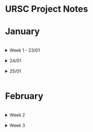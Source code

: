 # URSC Project Notes

# January

<br>

<details>
  <summary>Week 1 - 23/01</summary>
  
### Task Assigned - SOC vs FPGA

# SoC (System on Chip):

![500px-ARMSoCBlockDiagram svg](https://github.com/ISRO-Project/Ramdev/assets/43489027/12a9f5fa-5b8d-4bfe-9446-df12eaedcb2b)

-> A System on a Chip (SoC) is an integrated circuit that integrates most or all components of a computer or other electronic system1. It usually includes a CPU (via a microprocessor or microcontroller), memory, input/output (I/O) ports, and secondary storage on a single substrate, such as silicon.

-> Higher-performance SoCs are often paired with dedicated and physically separate memory and secondary storage (such as LPDDR and eUFS or eMMC, respectively) chips, that may be layered on top of the SoC in what's known as a package on package (PoP) configuration, or be placed close to the SoC. Additionally, SoCs may use separate wireless modems.

-> Characteristics:
  - High level of integration
  - Low power consumption
  - Fixed architecture
  - Limited flexibility

ref: [System on a chip](https://en.wikipedia.org/wiki/System_on_a_chip), [Architecture of SoC](https://www.geeksforgeeks.org/architecture-of-soc/), [System on a Chip: How Smaller, Faster Devices are Made](https://www.ansys.com/en-in/blog/what-is-system-on-a-chip)

# FPGA (Field Programmable Gate Array):

##### Zynq UltraScale+ MPSoC ZCU104 Evaluation Kit
![1682465137359](https://github.com/ISRO-Project/Ramdev/assets/43489027/a23a5428-9fd0-4f91-b4a3-9264f2094e40)

-> Field Programmable Gate Arrays (FPGAs) are integrated circuits often sold off-the-shelf. They’re referred to as ‘field programmable’ because they provide customers the ability to reconfigure the hardware to meet specific use case requirements after the manufacturing process. This allows for feature upgrades and bug fixes to be performed in situ, which is especially useful for remote deployments.

-> FPGAs contain configurable logic blocks (CLBs) and a set of programmable interconnects that allow the designer to connect blocks and configure them to perform everything from simple logic gates to complex functions. Full SoC designs containing multiple processes can be put onto a single FPGA device

##### A Simplified CLB
![2210](https://github.com/ISRO-Project/Ramdev/assets/43489027/76948c8b-aebc-4b71-8761-c27149b1ab6c)

-> Characteristics:
  - Reconfigurability
  - Well suited for Parallel Processing
  - Custom Hardware Acceleration
  - High power consumption

ref: [ARM - What Is an FPGA?, Why Do Developers Select FPGA?](https://www.arm.com/glossary/fpga#:~:text=Field%20Programmable%20Gate%20Arrays%20(FPGAs,requirements%20after%20the%20manufacturing%20process.)), [AMD - Field Programmable Gate Array (FPGA)](https://www.xilinx.com/products/silicon-devices/fpga/what-is-an-fpga.html), [What's an FPGA?](https://www.youtube.com/watch?v=iHg0mmIg0UU&pp=ygUEZnBnYQ%3D%3D)

## SoC vs FPGA:
  - Flexibility: FPGAs provide more flexibility as they can be reprogrammed to desired application or functionality requirements after manufacturing. SoCs, on the other hand, are less flexible once designed.
  - Cost: FPGAs are generally more costly.
  - Power Consumption: FPGAs tend to consume more power.
  - Use cases:
    - FPGA - Flexibility and Customization, Complex designs, Prototyping
    - SoC - Integration and ease of use, Mobile Devices
</details>

<br>

<details>
  <summary> 24/01 </summary>

### Task Assigned - ZCU 102, KCU 105

# Zynq UltraScale+ MPSoC ZCU102 Evaluation Kit

![1682465100889](https://github.com/ISRO-Project/Ramdev/assets/43489027/43092a3f-ee2e-435b-956f-117ebd792d1a)

-> ZCU 102 is a development board produced by Xilinx, a subsidiary of AMD, designed for prototyping and evaluating systems based on Xilinx Zynq UltraScale+ MPSoC. MPSoC stands for Multi-Processor System on Chip, which integrates a quad-core Arm Cortex-A53, dual-core Cortex-R5F, and a Mali-400 MP2 GPU, along with programmable logic fabric. ZCU 102 supports various peripherals and interfaces, such as PCIe, USB3, DisplayPort, SATA, Ethernet, and HDMI, as well as two FMC connectors for I/O expansion. ZCU 102 is suitable for applications in automotive, industrial, video, and communications domains.

#  AMD Kintex UltraScale FPGA KCU105 Evaluation Kit

![1684436489475](https://github.com/ISRO-Project/Ramdev/assets/43489027/9272f141-864f-4065-ac96-6c1829ce3b11)

-> KCU 105 is a development board that uses a Kintex UltraScale FPGA, a type of programmable logic device that can implement various digital circuits. The board has many features and interfaces that allow you to prototype and test different applications, such as video processing, cryptography, and neural networks.

-> Comparison

| Device                    | Zynq UltraScale+ MPSoC XCZU9EG               | Kintex UltraScale FPGA XCKU040               |
|---------------------------|----------------------------------------------|----------------------------------------------|
| Processor                 | Quad-core Arm Cortex-A53, dual-core Cortex-R5F, Mali-400 MP2 GPU | None                                         |
| System Logic Cells (K)    | 600                                          | 530                                          |
| Memory (Mb)               | 32.1                                         | 21.1                                         |
| DSP Slices                | 2,520                                        | 1,920                                        |
| Maximum I/O Pins          | 328                                          | 520                                          |
| Interfaces                | PCIe, USB3, DisplayPort, SATA, Ethernet, HDMI, FMC | PCIe, USB3, DisplayPort, Ethernet, FMC        |
| Clocks                    | 4 Si570 programmable oscillators, 2 Si5324 jitter attenuators | 4 Si570 programmable oscillators, 1 Si5324 jitter attenuator |
| Power                     | 12 V AC/DC adapter                           | 12 V AC/DC adapter                           |

ref: [Zynq UltraScale+ MPSoC ZCU102 Evaluation Kit](https://www.xilinx.com/products/boards-and-kits/ek-u1-zcu102-g.html), [AMD Kintex UltraScale FPGA KCU105 Evaluation Kit
](https://www.xilinx.com/products/boards-and-kits/kcu105.html)
</details>

<br>

<details>
  <summary> 25/01 </summary>

### Task assigned - Systolic Array Architecture, 3x3 Dot Product implementation, Analyse working of 100x100

# Systolic Array Architecture

##### Systolic Array Architecture for CNN
![Systolic-Array-Architecture-for-CNN](https://github.com/ISRO-Project/Ramdev/assets/43489027/425a98a6-ecd4-40fd-9838-8dbcdc8cd42b)

-> A systolic array architecture is a type of parallel computing that uses a network of simple processing units called cells or nodes. Each node computes a partial result based on the data received from its neighbours and passes it along to the next node. The data flows through the network in a rhythmic way, like the pulse of the heart

-> A systolic array is composed of a grid of cells, each of which performs a simple operation on the data it receives from its neighbours. The data flows through the array in a regular pattern, like a wave or a pulse. The output of each cell is passed to the next cell in the direction of the data flow. The final result is obtained at the edge of the array after a certain number of cycles.

-> Systolic arrays are often used for applications that require high performance and efficiency, such as matrix multiplication, image processing, neural networks, and cryptography.

-> Characteristics:
  - Makes multiple uses of each data item, reduced need for
fetching/refetching
  - High concurrency
  - Scalability
  - Energy Efficiency

ref: [Parallel processing – systolic arrays](https://www.geeksforgeeks.org/parallel-processing-systolic-arrays/), [Systolic Arrays](https://www.sciencedirect.com/topics/computer-science/systolic-arrays), [Computer Architecture:
VLIW, DAE, Systolic Arrays ](https://course.ece.cmu.edu/~ece740/f13/lib/exe/fetch.php?media=onur-740-fall13-module5.3-vliw-dae-systolic.pdf)

### 3x3 Dot Product Implementation using Systolic Arrays and analysis of 100x100
-> Understood the concept using [A Beginner's Guide to Systolic Arrays: 3x3 multiplication using systolic arrays](https://www.youtube.com/watch?app=desktop&v=vADVh1ogNo0).

![maxresdefault](https://github.com/ISRO-Project/Ramdev/assets/43489027/18922b4d-f554-4d25-b8a8-66c54784b421)

-> 100x100 multiplication will follow the same procedure with the final output coming in the 10,000th cycle.

</details>

<br>

# February

<br>

<details>
  <summary>Week 2</summary>

#### 1 & 2/02

### Tasks Assigned - Connect PS & PL with GPIO, Use LEDS and DIP Switches to show PS & PL are connected, Create a waveform(counter) and probe it on an oscilloscope

-> First caught up with the "Hello World" program developed by Sanee and Shashank. Worked with Vivado and Vitis to understand the toolflow.

-> Encountered "sstate-cache" error while trying to install pentalinux offline.

-> The necessary files are downloaded but are required to be transfered to our system.

-> Implemented a "NAND" gate by linking an "AND" gate on the Programming Logic(PL) and a "NOT" gate on the Processing 
System(PS).

-> Used Switches as input and an LED was used to display the output.

resources, ref: [ZCU102 Evaluation
Board - User Guide](https://www.xilinx.com/support/documents/boards_and_kits/zcu102/ug1182-zcu102-eval-bd.pdf), [PetaLinux offline build without internet access](https://support.xilinx.com/s/article/Petalinux-offline-build-flow?language=en_US), [ZYNQ for beginners: programming and connecting the PS and PL](https://www.youtube.com/watch?v=_odNhKOZjEo&list=PLtC_AnOn1Cx9LUfca0HdIBXK9lNFQfEte), [xdc file for ZCU 102](https://account.amd.com/en/forms/downloads/design-license.html?cid=473474&filename=zcu102-xdc-rdf0405.zip)

</details>

<br>

<details>
  <summary> Week 3 </summary>

#### 5 to 9/02
  
# Keyboard input throught UART

##### Block Diagram
![302697579-5602405d-e566-434e-95bb-04feea77fc23](https://github.com/ISRO-Project/Ramdev/assets/43489027/7324e49e-7438-4fae-8944-409e8ec62557)


##### GPIO Block Configuration
![302697547-3995e500-8fab-430d-9a3b-720e2bd8f48b](https://github.com/ISRO-Project/Ramdev/assets/43489027/2ba0aa2f-d41c-48ff-858f-5c6d6e58fd3b)

-> Create HDL Wrapper, Generate Bitstream and Export.

-> Lauch Vitis and create a new platform project with the newly made XSA file.

-> Create a new application project.

-> Edit the helloworld.c file to include the below code:


```bash
#include <stdio.h>
#include "xparameters.h"
#include "xgpio.h"
#include "xuartps.h"

#define LED_GPIO_DEVICE_ID XPAR_AXI_GPIO_0_DEVICE_ID
#define UART_DEVICE_ID XPAR_PSU_UART_1_DEVICE_ID

int main() {
    XGpio Gpio;  // GPIO instance for controlling LEDs
    XUartPs Uart; // UART instance for communication
    u8 readBuffer[10]; // Buffer to store received UART data

    // Initialize GPIO for LEDs
    XGpio_Initialize(&Gpio, LED_GPIO_DEVICE_ID);
    XGpio_SetDataDirection(&Gpio, 1, 0x0); // Set LED GPIO as output

    // Initialize UART
    XUartPs_Config *UartCfgPtr = XUartPs_LookupConfig(UART_DEVICE_ID);
    XUartPs_CfgInitialize(&Uart, UartCfgPtr, UartCfgPtr->BaseAddress);

    while (1) {
        // Receive one byte from UART
        XUartPs_Recv(&Uart, readBuffer, 1);

        // Check if the received character is a digit between '0' and '7'
        if (readBuffer[0] >= '0' && readBuffer[0] <= '7') {
            int ledIndex = readBuffer[0] - '0';
            // Turn on the corresponding LED using the GPIO
            XGpio_DiscreteWrite(&Gpio, 1, 1 << ledIndex);
        }
    }

    return 0;
}

```  
-> Build Project and run on Hardware.

-> Input given through CuteCom lights up the corresponding LED.

</details>




 



